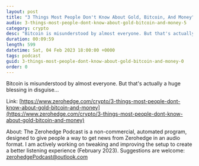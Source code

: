 ```yaml
---
layout: post
title: "3 Things Most People Don't Know About Gold, Bitcoin, And Money"
audio: 3-things-most-people-dont-know-about-gold-bitcoin-and-money-5
category: crypto
desc: "Bitcoin is misunderstood by almost everyone. But that's actually a huge blessing in disguise..."
duration: 00:09:59
length: 599
datetime: Sat, 04 Feb 2023 18:00:00 +0000
tags: podcast
guid: 3-things-most-people-dont-know-about-gold-bitcoin-and-money-0
order: 0
---
```

Bitcoin is misunderstood by almost everyone. But that's actually a huge blessing in disguise...

Link: [https://www.zerohedge.com/crypto/3-things-most-people-dont-know-about-gold-bitcoin-and-money](https://www.zerohedge.com/crypto/3-things-most-people-dont-know-about-gold-bitcoin-and-money)

About: The Zerohedge Podcast is a non-commercial, automated program, designed to give people a way to get news from Zerohedge in an audio format.  I am actively working on tweaking and improving the setup to create a better listening experience (February 2023).  Suggestions are welcome: [zerohedgePodcast@outlook.com](mailto:zerohedgePodcast@outlook.com)